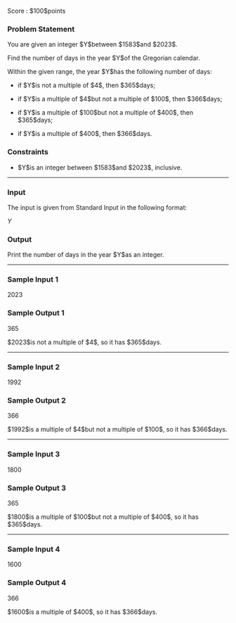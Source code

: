 
<div>

<span>

<span>

<p>
Score : $100$points
</p>

<div>

<section>

### **Problem Statement**

<p>
You are given an integer $Y$between $1583$and $2023$.
</p>

<p>
Find the number of days in the year $Y$of the Gregorian calendar.
</p>

<p>
Within the given range, the year $Y$has the following number of days:
</p>

<ul>

<li>

<p>
if $Y$is not a multiple of $4$, then $365$days;
</p>

</li>

<li>

<p>
if $Y$is a multiple of $4$but not a multiple of $100$, then $366$days;
</p>

</li>

<li>

<p>
if $Y$is a multiple of $100$but not a multiple of $400$, then $365$days;
</p>

</li>

<li>

<p>
if $Y$is a multiple of $400$, then $366$days.
</p>

</li>

</ul>

</section>

</div>

<div>

<section>

### **Constraints**

<ul>

<li>
$Y$is an integer between $1583$and $2023$, inclusive.
</li>

</ul>

</section>

</div>

---

<div>

<div>

<section>

### **Input**

<p>
The input is given from Standard Input in the following format:
</p>

<div>

$Y$
</div>

</section>

</div>

<div>

<section>

### **Output**

<p>
Print the number of days in the year $Y$as an integer.
</p>

</section>

</div>

</div>

---

<div>

<section>

### **Sample Input 1**

<div>

2023

</div>

</section>

</div>

<div>

<section>

### **Sample Output 1**

<div>

365

</div>

<p>
$2023$is not a multiple of $4$, so it has $365$days.
</p>

</section>

</div>

---

<div>

<section>

### **Sample Input 2**

<div>

1992

</div>

</section>

</div>

<div>

<section>

### **Sample Output 2**

<div>

366

</div>

<p>
$1992$is a multiple of $4$but not a multiple of $100$, so it has $366$days.
</p>

</section>

</div>

---

<div>

<section>

### **Sample Input 3**

<div>

1800

</div>

</section>

</div>

<div>

<section>

### **Sample Output 3**

<div>

365

</div>

<p>
$1800$is a multiple of $100$but not a multiple of $400$, so it has $365$days.
</p>

</section>

</div>

---

<div>

<section>

### **Sample Input 4**

<div>

1600

</div>

</section>

</div>

<div>

<section>

### **Sample Output 4**

<div>

366

</div>

<p>
$1600$is a multiple of $400$, so it has $366$days.
</p>

</section>

</div>

</span>

</span>

</div>
